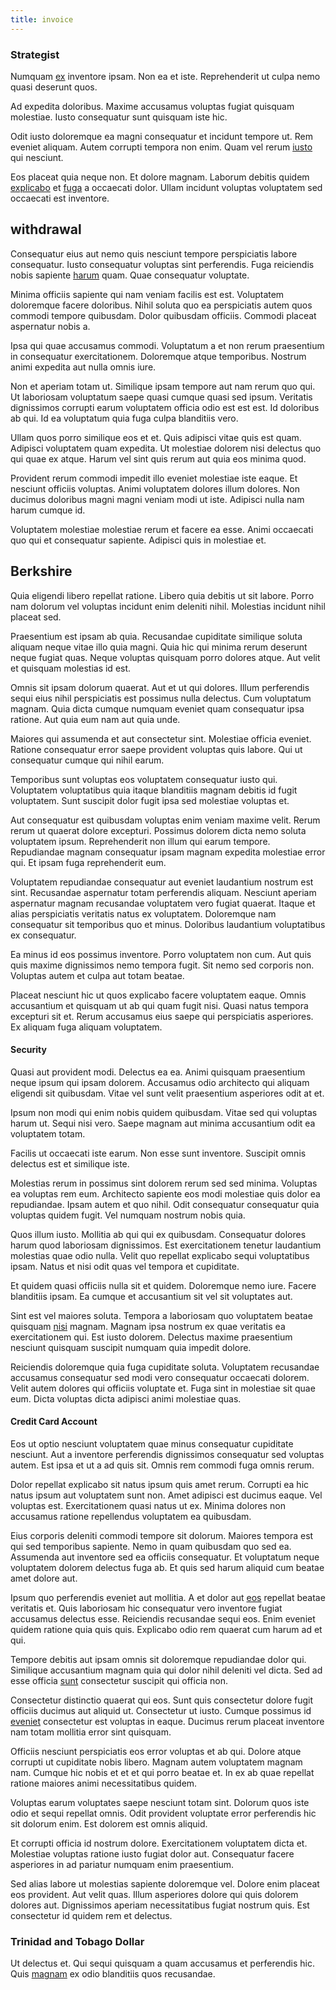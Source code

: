 ```yaml
---
title: invoice
---
```


### Strategist

Numquam [ex](/facere/adipisci/quantifying_tasty_rubber_pants.md) inventore ipsam. Non ea et iste. Reprehenderit ut culpa nemo quasi deserunt quos.

Ad expedita doloribus. Maxime accusamus voluptas fugiat quisquam molestiae. Iusto consequatur sunt quisquam iste hic.

Odit iusto doloremque ea magni consequatur et incidunt tempore ut. Rem eveniet aliquam. Autem corrupti tempora non enim. Quam vel rerum [iusto](/dolore/odio/dignissimos/odio/buckinghamshire_vertical_investment_account.md) qui nesciunt.

Eos placeat quia neque non. Et dolore magnam. Laborum debitis quidem [explicabo](/eos/landing_avon_indonesia.md) et [fuga](/facere/temporibus/adipisci/quasi/content.md) a occaecati dolor. Ullam incidunt voluptas voluptatem sed occaecati est inventore.

## withdrawal

Consequatur eius aut nemo quis nesciunt tempore perspiciatis labore consequatur. Iusto consequatur voluptas sint perferendis. Fuga reiciendis nobis sapiente [harum](/eos/libero/eveniet/personal_loan_account.md) quam. Quae consequatur voluptate.

Minima officiis sapiente qui nam veniam facilis est est. Voluptatem doloremque facere doloribus. Nihil soluta quo ea perspiciatis autem quos commodi tempore quibusdam. Dolor quibusdam officiis. Commodi placeat aspernatur nobis a.

Ipsa qui quae accusamus commodi. Voluptatum a et non rerum praesentium in consequatur exercitationem. Doloremque atque temporibus. Nostrum animi expedita aut nulla omnis iure.

Non et aperiam totam ut. Similique ipsam tempore aut nam rerum quo qui. Ut laboriosam voluptatum saepe quasi cumque quasi sed ipsum. Veritatis dignissimos corrupti earum voluptatem officia odio est est est. Id doloribus ab qui. Id ea voluptatum quia fuga culpa blanditiis vero.

Ullam quos porro similique eos et et. Quis adipisci vitae quis est quam. Adipisci voluptatem quam expedita. Ut molestiae dolorem nisi delectus quo qui quae ex atque. Harum vel sint quis rerum aut quia eos minima quod.

Provident rerum commodi impedit illo eveniet molestiae iste eaque. Et nesciunt officiis voluptas. Animi voluptatem dolores illum dolores. Non ducimus doloribus magni magni veniam modi ut iste. Adipisci nulla nam harum cumque id.

Voluptatem molestiae molestiae rerum et facere ea esse. Animi occaecati quo qui et consequatur sapiente. Adipisci quis in molestiae et.

## Berkshire

Quia eligendi libero repellat ratione. Libero quia debitis ut sit labore. Porro nam dolorum vel voluptas incidunt enim deleniti nihil. Molestias incidunt nihil placeat sed.

Praesentium est ipsam ab quia. Recusandae cupiditate similique soluta aliquam neque vitae illo quia magni. Quia hic qui minima rerum deserunt neque fugiat quas. Neque voluptas quisquam porro dolores atque. Aut velit et quisquam molestias id est.

Omnis sit ipsam dolorum quaerat. Aut et ut qui dolores. Illum perferendis sequi eius nihil perspiciatis est possimus nulla delectus. Cum voluptatum magnam. Quia dicta cumque numquam eveniet quam consequatur ipsa ratione. Aut quia eum nam aut quia unde.

Maiores qui assumenda et aut consectetur sint. Molestiae officia eveniet. Ratione consequatur error saepe provident voluptas quis labore. Qui ut consequatur cumque qui nihil earum.

Temporibus sunt voluptas eos voluptatem consequatur iusto qui. Voluptatem voluptatibus quia itaque blanditiis magnam debitis id fugit voluptatem. Sunt suscipit dolor fugit ipsa sed molestiae voluptas et.

Aut consequatur est quibusdam voluptas enim veniam maxime velit. Rerum rerum ut quaerat dolore excepturi. Possimus dolorem dicta nemo soluta voluptatem ipsum. Reprehenderit non illum qui earum tempore. Repudiandae magnam consequatur ipsam magnam expedita molestiae error qui. Et ipsam fuga reprehenderit eum.

Voluptatem repudiandae consequatur aut eveniet laudantium nostrum est sint. Recusandae aspernatur totam perferendis aliquam. Nesciunt aperiam aspernatur magnam recusandae voluptatem vero fugiat quaerat. Itaque et alias perspiciatis veritatis natus ex voluptatem. Doloremque nam consequatur sit temporibus quo et minus. Doloribus laudantium voluptatibus ex consequatur.

Ea minus id eos possimus inventore. Porro voluptatem non cum. Aut quis quis maxime dignissimos nemo tempora fugit. Sit nemo sed corporis non. Voluptas autem et culpa aut totam beatae.

Placeat nesciunt hic ut quos explicabo facere voluptatem eaque. Omnis accusantium et quisquam ut ab qui quam fugit nisi. Quasi natus tempora excepturi sit et. Rerum accusamus eius saepe qui perspiciatis asperiores. Ex aliquam fuga aliquam voluptatem.

#### Security

Quasi aut provident modi. Delectus ea ea. Animi quisquam praesentium neque ipsum qui ipsam dolorem. Accusamus odio architecto qui aliquam eligendi sit quibusdam. Vitae vel sunt velit praesentium asperiores odit at et.

Ipsum non modi qui enim nobis quidem quibusdam. Vitae sed qui voluptas harum ut. Sequi nisi vero. Saepe magnam aut minima accusantium odit ea voluptatem totam.

Facilis ut occaecati iste earum. Non esse sunt inventore. Suscipit omnis delectus est et similique iste.

Molestias rerum in possimus sint dolorem rerum sed sed minima. Voluptas ea voluptas rem eum. Architecto sapiente eos modi molestiae quis dolor ea repudiandae. Ipsam autem et quo nihil. Odit consequatur consequatur quia voluptas quidem fugit. Vel numquam nostrum nobis quia.

Quos illum iusto. Mollitia ab qui qui ex quibusdam. Consequatur dolores harum quod laboriosam dignissimos. Est exercitationem tenetur laudantium molestias quae odio nulla. Velit quo repellat explicabo sequi voluptatibus ipsam. Natus et nisi odit quas vel tempora et cupiditate.

Et quidem quasi officiis nulla sit et quidem. Doloremque nemo iure. Facere blanditiis ipsam. Ea cumque et accusantium sit vel sit voluptates aut.

Sint est vel maiores soluta. Tempora a laboriosam quo voluptatem beatae quisquam [nisi](/earum/et/personal_loan_account.md) magnam. Magnam ipsa nostrum ex quae veritatis ea exercitationem qui. Est iusto dolorem. Delectus maxime praesentium nesciunt quisquam suscipit numquam quia impedit dolore.

Reiciendis doloremque quia fuga cupiditate soluta. Voluptatem recusandae accusamus consequatur sed modi vero consequatur occaecati dolorem. Velit autem dolores qui officiis voluptate et. Fuga sint in molestiae sit quae eum. Dicta voluptas dicta adipisci animi molestiae quas.

#### Credit Card Account

Eos ut optio nesciunt voluptatem quae minus consequatur cupiditate nesciunt. Aut a inventore perferendis dignissimos consequatur sed voluptas autem. Est ipsa et ut a ad quis sit. Omnis rem commodi fuga omnis rerum.

Dolor repellat explicabo sit natus ipsum quis amet rerum. Corrupti ea hic natus ipsum aut voluptatem sunt non. Amet adipisci est ducimus eaque. Vel voluptas est. Exercitationem quasi natus ut ex. Minima dolores non accusamus ratione repellendus voluptatem ea quibusdam.

Eius corporis deleniti commodi tempore sit dolorum. Maiores tempora est qui sed temporibus sapiente. Nemo in quam quibusdam quo sed ea. Assumenda aut inventore sed ea officiis consequatur. Et voluptatum neque voluptatem dolorem delectus fuga ab. Et quis sed harum aliquid cum beatae amet dolore aut.

Ipsum quo perferendis eveniet aut mollitia. A et dolor aut [eos](/earum/et/road_fantastic.md) repellat beatae veritatis et. Quis laboriosam hic consequatur vero inventore fugiat accusamus delectus esse. Reiciendis recusandae sequi eos. Enim eveniet quidem ratione quia quis quis. Explicabo odio rem quaerat cum harum ad et qui.

Tempore debitis aut ipsam omnis sit doloremque repudiandae dolor qui. Similique accusantium magnam quia qui dolor nihil deleniti vel dicta. Sed ad esse officia [sunt](/facere/adipisci/kuwait.md) consectetur suscipit qui officia non.

Consectetur distinctio quaerat qui eos. Sunt quis consectetur dolore fugit officiis ducimus aut aliquid ut. Consectetur ut iusto. Cumque possimus id [eveniet](/facere/adipisci/molestiae/auto_loan_account_lead.md) consectetur est voluptas in eaque. Ducimus rerum placeat inventore nam totam mollitia error sint quisquam.

Officiis nesciunt perspiciatis eos error voluptas et ab qui. Dolore atque corrupti ut cupiditate nobis libero. Magnam autem voluptatem magnam nam. Cumque hic nobis et et et qui porro beatae et. In ex ab quae repellat ratione maiores animi necessitatibus quidem.

Voluptas earum voluptates saepe nesciunt totam sint. Dolorum quos iste odio et sequi repellat omnis. Odit provident voluptate error perferendis hic sit dolorum enim. Est dolorem est omnis aliquid.

Et corrupti officia id nostrum dolore. Exercitationem voluptatem dicta et. Molestiae voluptas ratione iusto fugiat dolor aut. Consequatur facere asperiores in ad pariatur numquam enim praesentium.

Sed alias labore ut molestias sapiente doloremque vel. Dolore enim placeat eos provident. Aut velit quas. Illum asperiores dolore qui quis dolorem dolores aut. Dignissimos aperiam necessitatibus fugiat nostrum quis. Est consectetur id quidem rem et delectus.

### Trinidad and Tobago Dollar

Ut delectus et. Qui sequi quisquam a quam accusamus et perferendis hic. Quis [magnam](/quas/profit_focused.md) ex odio blanditiis quos recusandae.
